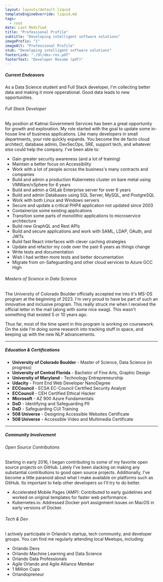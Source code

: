 ```yaml
---
layout: layouts/default.liquid
templateEngineOverride: liquid,md
tags:
  - root
date: Last Modified
title: "Professional Profile"
subtitle: "Developing intelligent software solutions"
imagePrefix: "1"
imageAlt: "Professional Profile"
stub: "Developing intelligent software solutions"
footerLink: "./dl/dev-res.pdf"
footerText: "Developer Resume (pdf)"
---
```


##### Current Endeavors
As a Data Science student and Full Stack developer, I'm collecting better data and making it more opperational. Good data leads to new opportunities.

###### Full Stack Developer

My position at Katmai Government Services has been a great opportunity for growth and exploration. My role started with the goal to update some in-house line of business applications. Like many developers in small departments, your role quickly expands. You become the de facto cloud architect, database admin, DevSecOps, SRE, support tech, and whatever else could help the company.
I've been able to: 
 - Gain greater security awareness (and a lot of training)
 - Maintain a better focus on Accessibility
 - Work with a lot of people across the business's many contracts and companies
 - Build and admin a production Kubernetes cluster on bare metal using VMWare/vSphere for 6 years
 - Build and admin a GitLab Enterprise server for over 6 years
 - Build and admin Databases using SQL Server, MySQL, and PostgreSQL
 - Work with both Linux and Windows servers
 - Secure and update a critical PHP4 application not updated since 2003
 - Containerize some existing applications
 - Transition some parts of monolithic applications to microservice architecture
 - Build new GraphQL and Rest APIs
 - Build and secure applications and work with SAML, LDAP, OAuth, and JWTs
 - Build fast React interfaces with clever caching strategies
 - Update and refactor my code over the past 6 years as things change
 - Write tests and documentation
 - Wish I had written more tests and better documentation
 - Migrate from on-Safeguarding and other cloud services to Azure GCC High

###### Masters of Science in Data Science

The University of Colorado Boulder officially accepted me into it's MS-DS program at the beginning of 2023. I'm very proud to have be part of such an innovative and inclusive program. This really struck me when I received the official letter in the mail (along with some nice swag). This wasn't something that existed 5 or 10 years ago.

Thus far, most of the time spent in this program is working on coursework. On the side I'm doing some research into tracking stuff in space, and keeping up with the new NLP advancements.


---

##### Education & Certifications

- **University of Colorado Boulder** - Master of Science, Data Science (in progress)
- **University of Central Florida** - Bachelor of Fine Arts, Graphic Design
- **University of Maryland** - Technology Entrepreneurship
- **Udacity** - Front End Web Developer NanoDegree
- **ECCouncil** - ECSA EC-Council Certified Security Analyst
- **ECCouncil** - CEH Certified Ethical Hacker
- **Microsoft** - AZ 900 Azure Fundamentals
- **DoD** - Identifying and Safeguarding PII
- **DoD** - Safeguarding CUI Training
- **508 Universe** - Designing Accessible Websites Certificate
- **508 Universe** - Accessible Video and Multimedia Certificate

---
##### Community Involvement


###### Open Source Contributions
Starting in early 2016, I began contributing to some of my favorite open source projects on GitHub. Lately I've been slacking on making any substantial contributions to good open source projects. Additionally, I've become a little paranoid about what I make available on platforms such as GitHub. Its important to help other developers so I'll try to do better.
- Accelerated Mobile Pages (AMP): Contributed to early guidelines and worked on original templates for faster web performance.
- Kubernetes.io: Addressed Docker port assignment issues on MacOS in early versions of Docker.

###### Tech & Dev

I actively participate in Orlando's startup, tech community, and developer groups. You can find me regularly attending local Meetups, including:
- Orlando Devs
- Orlando Machine Learning and Data Science
- Orlando Data Professionals
- Agile Orlando and Agile Alliance Member
- 1 Million Cups
- Orlandopreneur
